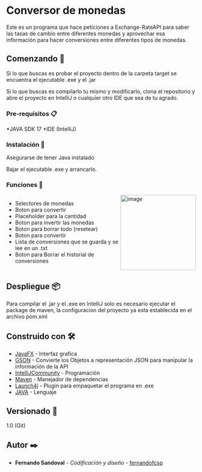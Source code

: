 # Conversor de monedas

Este es un programa que hace peticiones a Exchange-RateAPI para saber las tasas de cambio entre diferentes monedas y aprovechar esa información para hacer conversiones entre diferentes tipos de monedas.



## Comenzando 🚀

Si lo que buscas es probar el proyecto dentro de la carpeta target se encuentra el ejecutable .exe y el .jar

Si lo que buscas es compilarlo tu mismo y modificarlo, clona el repositorio y abre el proyecto en IntelliJ o cualquier otro IDE que sea de tu agrado.


### Pre-requisitos 📋

*JAVA SDK 17
*IDE (IntelliJ)

### Instalación 🔧

Asegurarse de tener Java instalado

Bajar el ejecutable .exe y arrancarlo.

### Funciones 📖

<div style="display: flex; align-items: flex-start;">
  <div style="flex: 1;">
    <ul>
      <li>Selectores de monedas</li>
      <li>Boton para convertir</li>
      <li>Placeholder para la cantidad</li>
      <li>Boton para invertir las monedas</li>
      <li>Boton para borrar todo (resetear)</li>
      <li>Boton para convertir</li>
      <li>Lista de conversiones que se guarda y se lee en un .txt</li>
      <li>Boton para Borrar el historial de conversiones</li>
    </ul>
  </div>
  <div>
    <img src="https://github.com/Fernandofcsp/conversorMonedasAPI/assets/73980852/2c987d50-c3f8-4056-a24f-dbc17088ab71" alt="image" style="width:200px;">
  </div>
</div>





## Despliegue 📦

Para compilar el .jar y el .exe en IntelliJ solo es necesario ejecutar el package de maven, la configuracion del proyecto ya esta establecida en el archivo pom.xml

## Construido con 🛠️

* [JavaFX](https://openjfx.io/) - Interfaz grafica
* [GSON](https://mvnrepository.com/artifact/com.google.code.gson/gson) - Convierte los Objetos a representación JSON para manipular la información de la API
* [IntelliJCommunity](https://www.jetbrains.com/idea/download/?section=windows) - Programación
* [Maven](https://maven.apache.org/) - Manejador de dependencias
* [Launch4j](https://launch4j.sourceforge.net/) - Plugin para empaquetar el programa en .exe
* [JAVA](https://www.java.com/es/) - Lenguaje

## Versionado 📌

1.0 (Git)

## Autor ✒️
* **Fernando Sandoval** - *Codificación y diseño* - [fernandofcsp](https://github.com/fernandofcsp)
  
